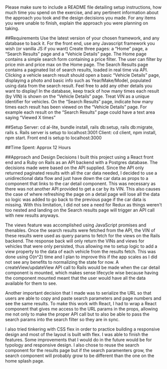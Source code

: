 Please make sure to include a README file detailing setup instructions, how much time you spend on the exercise, and any pertinent information about the approach you took and the design decisions you made. For any items you were unable to finish, explain the approach you were planning on taking.

##Requirements
Use the latest version of your chosen framework, and any database to back it.
For the front end, use any Javascript framework you wish (or vanilla JS if you want)
Create three pages: a “Home” page, a “Search Results” page and a “Vehicle Details” page.
The Home page contains a simple search form containing a price filter.
The user can filter by price min and price max on the Home page.
The Search Results page contains a paginated list of search results, loaded in real time via API.
Clicking a vehicle search result should open a basic “Vehicle Details” page, displaying a photo and basic info such as Year/Make/Model, populated using data from the search result. Feel free to add any other details you want to display!
In the database, keep track of how many times each result (by VIN) is shown on the “Vehicle Details” page. Treat VIN as a unique identifier for vehicles.
On the “Search Results” page, indicate how many times each result has been viewed on the “Vehicle Details” page. For example each result on the  “Search Results” page could have a text area saying “Viewed X times”

##Setup
Server: cd al-lite, bundle install, rails db:setup, rails db:migrate, rails s. Rails server is setup to localhost:3001
Client: cd client, npm install, npm start. Front end is setup to localhost:3000

##Time Spent: Approx 12 Hours

##Approach and Design Decisions
I built this project using a React front end and a Ruby on Rails as an API backend with a Postgres database. The decisions made
were based on the API supplied. Since the API only returned paginated results with all the car data needed, I decided to use
a unidirectional data flow and just have down the car data as props to a component that links to the car detail component. This was 
necessary as there was not another API provided to get a car by its VIN. This also causes the case of where refreshing the page on a detail page will lose all the data so logic was added to go back to the previous page if the car data is missing. With this limitation, I did not see a need for Redux as things weren't too nested and landing on the Search results page will trigger an API call with new results anyways.

The views feature was accomplished using JavaScript promises and thenables. Once the search results were fetched from the API, the VIN of these results were used as query params to fetch for the views on the Rails backend. The response back will only return the VINs and views for vehicles that were only persisted, thus allowing me to setup logic to add a view property to the data of each vehicle from the results fetch. This was done using O(n^2) time and I plan to improve this if the app scales as I did not see any benefits to normalizing the state for now. A createView/updateView API call to Rails would be made when the car detail component is mounted, which makes sense lifecycle wise because having the component mounted meant that the user would have all the data available for them to see.

Another important decision that I made was to serialize the URL so that users are able to copy and paste search parameters and page numbers and see the same results. To make this work with React, I had to wrap a React component that gives me access to the URL params in the props,
allowing me not only to make the proper API call but to also be able to pass the search params into the search filter so they are in sync.

I also tried tinkering with CSS flex in order to practice building a responsive design and most of the layout is built with flex. I was able to finish the features. Some improvements that I would do in the future would be for typology and responsive design. I also chose to reuse the search component for the results page but if the search paramenters grow, the search component will probably grow to be different than the one on the home splash page.